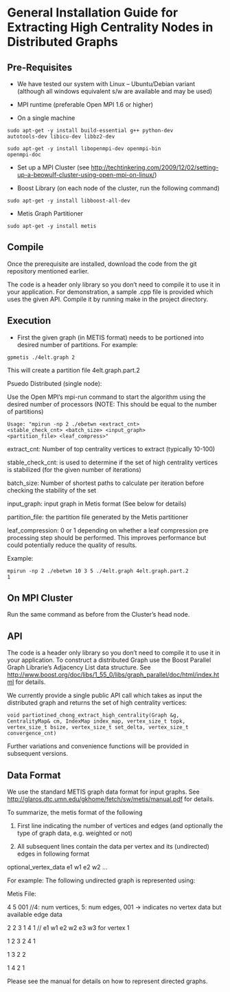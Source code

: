 General Installation Guide for Extracting High Centrality Nodes in Distributed Graphs
=====================================================================================

Pre-Requisites
--------------

* We have tested our system with Linux – Ubuntu/Debian variant (although all windows equivalent s/w are available and may be used)

* MPI runtime (preferable Open MPI 1.6 or higher)

 * On a single machine

<code>sudo apt-get -y install build-essential g++ python-dev autotools-dev libicu-dev libbz2-dev</code>

<code>sudo apt-get -y install libopenmpi-dev openmpi-bin openmpi-doc</code> 
 * Set up a MPI Cluster (see http://techtinkering.com/2009/12/02/setting-up-a-beowulf-cluster-using-open-mpi-on-linux/)

* Boost Library (on each node of the cluster, run the following command)

<code>sudo apt-get -y install libboost-all-dev</code>

* Metis Graph Partitioner

<code>sudo apt-get -y install metis</code>	
 
Compile
--------

Once the prerequisite are installed, download the code from the git repository mentioned earlier.

The code is a header only library so you don’t need to compile it to use it in your application. For demonstration, a sample .cpp file is provided which uses the given API. Compile it by running make in the project directory.

Execution
---------

* First the given graph (in METIS format) needs to be portioned into desired number of partitions. For example:

<code>gpmetis ./4elt.graph 2</code>

This will create a partition file 4elt.graph.part.2

Psuedo Distributed (single node):

Use the Open MPI’s mpi-run command to start the algorithm using the desired number of processors (NOTE: This should be equal to the number of partitions)

<code>Usage: "mpirun -np 2 ./ebetwn <extract_cnt> <stable_check_cnt> <batch_size> <input_graph> <partition_file> <leaf_compress>" </code>

extract_cnt: Number of top centrality vertices to extract (typically 10-100)

stable_check_cnt: is used to determine if the set of high centrality vertices is stabilized (for the given number of iterations)

batch_size: Number of shortest paths to calculate per iteration before checking the stability of the set

input_graph: input graph in Metis format (See below for details)

partition_file: the partition file generated by the Metis partitioner

leaf_compression: 0 or 1 depending on whether a leaf compression pre processing step should be performed. This improves performance but could potentially reduce the quality of results.

Example:

<code>mpirun -np 2 ./ebetwn 10 3 5 ./4elt.graph 4elt.graph.part.2 1</code>

On MPI Cluster
--------------

Run the same command as before from the Cluster’s head node.

API
----

The code is a header only library so you don’t need to compile it to use it in your application. To construct a distributed Graph use the Boost Parallel Graph Librarie’s Adjacency List data structure. See http://www.boost.org/doc/libs/1_55_0/libs/graph_parallel/doc/html/index.html for details.

We currently provide a single public API call which takes as input the distributed graph and returns the set of high centrality vertices:

<code>void partiotined_chong_extract_high_centrality(Graph &g, CentralityMap& cm, IndexMap index_map, vertex_size_t topk, vertex_size_t bsize, vertex_size_t set_delta, vertex_size_t convergence_cnt)</code>

Further variations and convenience functions will be provided in subsequent versions.

Data Format
------------


We use the standard METIS graph data format for input graphs. See http://glaros.dtc.umn.edu/gkhome/fetch/sw/metis/manual.pdf for details.

To summarize, the metis format of the following

1. First line indicating the number of vertices and edges (and optionally the type of graph data, e.g. weighted or not)

2. All subsequent lines contain the data per vertex and its (undirected) edges in following format

optional_vertex_data e1 w1 e2 w2 …

For example: The following undirected graph is represented using:



Metis File:

4 5 001 //4: num vertices, 5: num edges, 001 -> indicates no vertex data but available edge data

2 2 3 1 4 1 // e1 w1 e2 w2 e3 w3 for vertex 1

1 2 3 2 4 1

1 3 2 2

1 4 2 1

Please see the manual for details on how to represent directed graphs.

